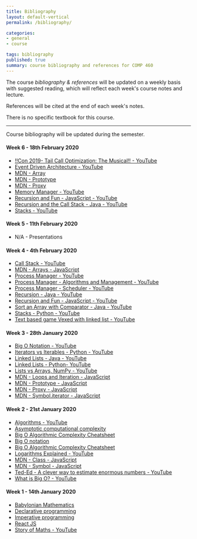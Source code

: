 ```yaml
---
title: Bibliography
layout: default-vertical
permalink: /bibliography/

categories:
- general
- course

tags: bibliography
published: true
summary: course bibliography and references for COMP 460
---
```


The course *bibliography & references* will be updated on a weekly basis with suggested reading, which will reflect each week's course notes and lecture.

References will be cited at the end of each week's notes.

There is no specific textbook for this course.

***

Course bibliography will be updated during the semester.

#### Week 6 - 18th February 2020

* [!!Con 2019- Tail Call Optimization: The Musical!! - YouTube](https://youtu.be/-PX0BV9hGZY)
* [Event Driven Architecture - YouTube](https://youtu.be/XohG9yQe3Ps)
* [MDN - Array](https://developer.mozilla.org/en-US/docs/Web/JavaScript/Reference/Global_Objects/Array)
* [MDN - Prototype](https://developer.mozilla.org/en-US/docs/Learn/JavaScript/Objects/Object_prototypes)
* [MDN - Proxy](https://developer.mozilla.org/en-US/docs/Web/JavaScript/Reference/Global_Objects/Proxy)
* [Memory Manager - YouTube](https://youtu.be/qdkxXygc3rE)
* [Recursion and Fun - JavaScript - YouTube](https://youtu.be/k7-N8R0-KY4)
* [Recursion and the Call Stack - Java - YouTube](https://youtu.be/jRcll9qY6b0)
* [Stacks - YouTube](https://youtu.be/NKmasqr_Xkw)

#### Week 5 - 11th February 2020

* N/A - Presentations

#### Week 4 - 4th February 2020

* [Call Stack - YouTube](https://www.youtube.com/watch?v=Q2sFmqvpBe0)
* [MDN - Arrays - JavaScript](https://developer.mozilla.org/en-US/docs/Web/JavaScript/Reference/Global_Objects/Array)
* [Process Manager - YouTube](https://www.youtube.com/watch?v=bS3QuOQgUu8)
* [Process Manager - Algorithms and Management - YouTube](https://www.youtube.com/watch?v=7FRW4iGjLrc)
* [Process Manager - Scheduler - YouTube](https://www.youtube.com/watch?v=bS3QuOQgUu8)
* [Recursion - Java - YouTube](https://www.youtube.com/watch?v=KEEKn7Me-ms)
* [Recursion and Fun - JavaScript - YouTube](https://youtu.be/k7-N8R0-KY4)
* [Sort an Array with Comparator - Java - YouTube](https://www.youtube.com/watch?v=SzzSwvQfKyk)
* [Stacks - Python - YouTube](https://youtu.be/NKmasqr_Xkw)
* [Text based game Vexed with linked list - YouTube](https://www.youtube.com/watch?v=l96Txo9XDkY)

#### Week 3 - 28th January 2020

* [Big O Notation - YouTube](https://www.youtube.com/watch?v=v4cd1O4zkGw)
* [Iterators vs Iterables - Python - YouTube](https://www.youtube.com/watch?v=vtmiYo_600M)
* [Linked Lists - Java - YouTube](https://www.youtube.com/watch?v=njTh_OwMljA)
* [Linked Lists - Python- YouTube](https://www.youtube.com/watch?v=6r62JV_V9SU)
* [Lists vs Arrays, NumPy - YouTube](https://www.youtube.com/watch?v=BrZ5OoYzfN8)
* [MDN - Loops and Iteration - JavaScript](https://developer.mozilla.org/en-US/docs/Web/JavaScript/Guide/Loops_and_iteration)
* [MDN - Prototype - JavaScript](https://developer.mozilla.org/en-US/docs/Learn/JavaScript/Objects/Object_prototypes)
* [MDN - Proxy - JavaScript](https://developer.mozilla.org/en-US/docs/Web/JavaScript/Reference/Global_Objects/Proxy)
* [MDN - Symbol.iterator - JavaScript](https://developer.mozilla.org/en-US/docs/Web/JavaScript/Reference/Global_Objects/Symbol/iterator)

#### Week 2 - 21st January 2020

* [Algorithms - YouTube](https://youtu.be/Q9HjeFD62Uk)
* [Asymptotic computational complexity](https://en.wikipedia.org/wiki/Asymptotic_computational_complexity)
* [Big O Algorithmic Complexity Cheatsheet](https://www.bigocheatsheet.com/)
* [Big O notation](https://en.wikipedia.org/wiki/Big_O_notation)
* [Big O Algorithmic Complexity Cheatsheet](https://www.bigocheatsheet.com/)
* [Logarithms Explained - YouTube](https://www.youtube.com/watch?v=zzu2POfYv0Y)
* [MDN - Class - JavaScript](https://developer.mozilla.org/en-US/docs/Web/JavaScript/Reference/Classes)
* [MDN - Symbol - JavaScript](https://developer.mozilla.org/en-US/docs/Web/JavaScript/Reference/Global_Objects/Symbol)
* [Ted-Ed - A clever way to estimate enormous numbers - YouTube](https://www.youtube.com/watch?v=0YzvupOX8Is)
* [What is Big O? - YouTube](https://www.youtube.com/watch?v=MyeV2_tGqvw)

#### Week 1 - 14th January 2020

* [Babylonian Mathematics](https://en.wikipedia.org/wiki/Babylonian_mathematics)
* [Declarative programming](https://en.wikipedia.org/wiki/Declarative_programming)
* [Imperative programming](https://en.wikipedia.org/wiki/Imperative_programming)
* [React JS](https://reactjs.org/)
* [Story of Maths - YouTube](https://www.youtube.com/watch?v=pb0MSMGSIeY)